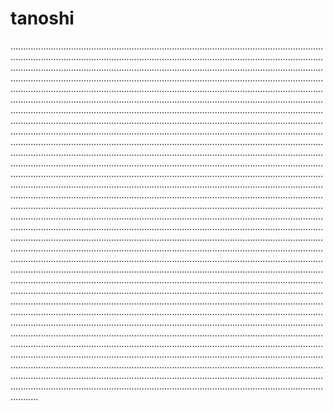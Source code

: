 # tanoshi
.......................................................................................................................................................................................................................................................................................................................................................................................................................................................................................................................................................................................................................................................................................................................................................................................................................................................................................................................................................................................................................................................................................................................................................................................................................................................................................................................................................................................................................................................................................................................................................................................................................................................................................................................................................................................................................................................................................................................................................................................................................................................................................................................................................................................................................................................................................................................................................................................................................................................................................................................................................................................................................................................................................................................................................................................................................................................................................................................................................................................................................................................................................................................................................................................................................................................................................................................................................................................................................................................................................................................................................................................................................................................................................................................................................................................................................................................................................................................................................................................................................................................................................................................................................................................................................................................................